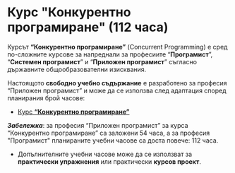 # Курс "Конкурентно програмиране" (112 часа)

Курсът **“Конкурентно програмиране”** (Concurrent Programming) е сред по-сложните курсове за напреднали за професиите “**Програмист**”, “**Системен програмист**” и “**Приложен програмист**” съгласно държавните общообразователни изисквания.

Настоящото **свободно учебно съдържание** е разработено за професия “Приложен програмист” и може да се използва след адаптация според планирания брой часове:
  - [Курс **“Конкурентно програмиране”**](https://github.com/BG-IT-Edu/School-Programming/tree/main/Courses/Applied-Programmer/Concurrrent-Programming)

***Забележка***: за професия “Приложен програмист” за курса “Конкурентно програмиране” са заложени 54 часа, а за професия "Програмист" планираните учебни часове са доста повече: 112 часа.
  - Допълнителните учебни часове може да се използват за **практически упражнения** или практически **курсов проект**.
